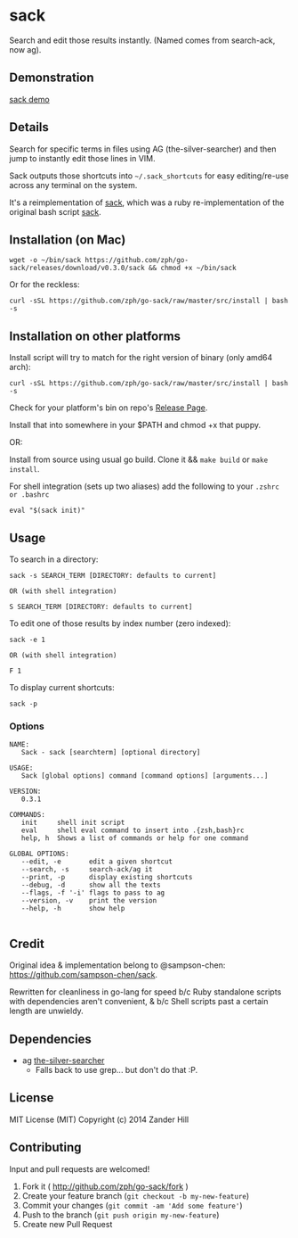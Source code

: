 # sack

Search and edit those results instantly. (Named comes from search-ack, now ag).

## Demonstration

  [sack demo](http://showterm.io/8f3421bae1d48c2109e1d#fast)

## Details

Search for specific terms in files using AG (the-silver-searcher) and then jump to instantly edit those lines in VIM.

Sack outputs those shortcuts into `~/.sack_shortcuts` for easy editing/re-use across any terminal on the system.

It's a reimplementation of [sack](https://github.com/zph/sack), which was a ruby re-implementation of the original bash script [sack](https://github.com/sampson-chen/sack).

## Installation (on Mac)

`wget -o ~/bin/sack https://github.com/zph/go-sack/releases/download/v0.3.0/sack && chmod +x ~/bin/sack`

Or for the reckless:

```
curl -sSL https://github.com/zph/go-sack/raw/master/src/install | bash -s
```

## Installation on other platforms

Install script will try to match for the right version of binary (only amd64 arch):

```
curl -sSL https://github.com/zph/go-sack/raw/master/src/install | bash -s
```

Check for your platform's bin on repo's [Release Page](https://github.com/zph/go-sack/releases).

Install that into somewhere in your $PATH and chmod +x that puppy.

OR:

Install from source using usual go build. Clone it && `make build` or `make install`.

For shell integration (sets up two aliases) add the following to your `.zshrc or .bashrc`

```
eval "$(sack init)"
```

## Usage

To search in a directory:

    sack -s SEARCH_TERM [DIRECTORY: defaults to current]

    OR (with shell integration)

    S SEARCH_TERM [DIRECTORY: defaults to current]

To edit one of those results by index number (zero indexed):

    sack -e 1

    OR (with shell integration)

    F 1

To display current shortcuts:

    sack -p

### Options

```
NAME:
   Sack - sack [searchterm] [optional directory]

USAGE:
   Sack [global options] command [command options] [arguments...]

VERSION:
   0.3.1

COMMANDS:
   init		shell init script
   eval		shell eval command to insert into .{zsh,bash}rc
   help, h	Shows a list of commands or help for one command
   
GLOBAL OPTIONS:
   --edit, -e		edit a given shortcut
   --search, -s		search-ack/ag it
   --print, -p		display existing shortcuts
   --debug, -d		show all the texts
   --flags, -f '-i'	flags to pass to ag
   --version, -v	print the version
   --help, -h		show help
   

```

## Credit

  Original idea & implementation belong to @sampson-chen:
  https://github.com/sampson-chen/sack.

  Rewritten for cleanliness in go-lang for speed b/c Ruby standalone scripts with dependencies aren't convenient, & b/c Shell scripts past a certain length are unwieldy.

## Dependencies

  - ag [the-silver-searcher](https://github.com/ggreer/the_silver_searcher)
    - Falls back to use grep... but don't do that :P.

## License

MIT License (MIT)
Copyright (c) 2014 Zander Hill

## Contributing

  Input and pull requests are welcomed!

1. Fork it ( http://github.com/zph/go-sack/fork )
2. Create your feature branch (`git checkout -b my-new-feature`)
3. Commit your changes (`git commit -am 'Add some feature'`)
4. Push to the branch (`git push origin my-new-feature`)
5. Create new Pull Request
